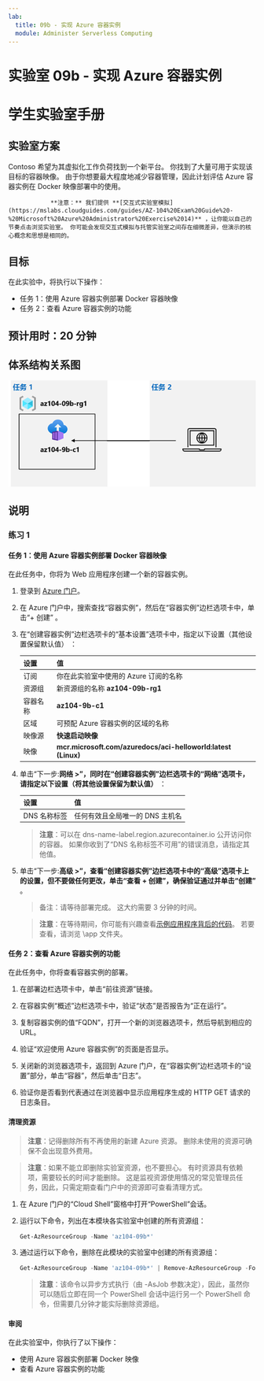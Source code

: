 ```yaml
---
lab:
  title: 09b - 实现 Azure 容器实例
  module: Administer Serverless Computing
---
```


# <a name="lab-09b---implement-azure-container-instances"></a>实验室 09b - 实现 Azure 容器实例
# <a name="student-lab-manual"></a>学生实验室手册

## <a name="lab-scenario"></a>实验室方案

Contoso 希望为其虚拟化工作负荷找到一个新平台。 你找到了大量可用于实现该目标的容器映像。 由于你想要最大程度地减少容器管理，因此计划评估 Azure 容器实例在 Docker 映像部署中的使用。

                **注意：** 我们提供 **[交互式实验室模拟](https://mslabs.cloudguides.com/guides/AZ-104%20Exam%20Guide%20-%20Microsoft%20Azure%20Administrator%20Exercise%2014)** ，让你能以自己的节奏点击浏览实验室。 你可能会发现交互式模拟与托管实验室之间存在细微差异，但演示的核心概念和思想是相同的。 

## <a name="objectives"></a>目标

在此实验中，将执行以下操作：

- 任务 1：使用 Azure 容器实例部署 Docker 容器映像
- 任务 2：查看 Azure 容器实例的功能

## <a name="estimated-timing-20-minutes"></a>预计用时：20 分钟

## <a name="architecture-diagram"></a>体系结构关系图

![image](../media/lab09b.png)

## <a name="instructions"></a>说明

### <a name="exercise-1"></a>练习 1

#### <a name="task-1-deploy-a-docker-image-by-using-the-azure-container-instance"></a>任务 1：使用 Azure 容器实例部署 Docker 容器映像

在此任务中，你将为 Web 应用程序创建一个新的容器实例。

1. 登录到 [Azure 门户](https://portal.azure.com)。

1. 在 Azure 门户中，搜索查找“容器实例”，然后在“容器实例”边栏选项卡中，单击“+ 创建”  。

1. 在“创建容器实例”边栏选项卡的“基本设置”选项卡中，指定以下设置（其他设置保留默认值） ：

    | 设置 | 值 |
    | ---- | ---- |
    | 订阅 | 你在此实验室中使用的 Azure 订阅的名称 |
    | 资源组 | 新资源组的名称 **az104-09b-rg1** |
    | 容器名称 | **az104-9b-c1** |
    | 区域 | 可预配 Azure 容器实例的区域的名称 |
    | 映像源 | **快速启动映像** |
    | 映像 | **mcr.microsoft.com/azuredocs/aci-helloworld:latest (Linux)** |

1. 单击“下一步:**网络 >”，同时在“创建容器实例”边栏选项卡的“网络”选项卡，请指定以下设置（将其他设置保留为默认值）**  ：

    | 设置 | 值 |
    | --- | --- |
    | DNS 名称标签 | 任何有效且全局唯一的 DNS 主机名 |

    >**注意**：可以在 dns-name-label.region.azurecontainer.io 公开访问你的容器。 如果你收到了“DNS 名称标签不可用”的错误消息，请指定其他值。

1. 单击“下一步:**高级 >”，查看“创建容器实例”边栏选项卡中的“高级”选项卡上的设置，但不要做任何更改，单击“查看 + 创建”，确保验证通过并单击“创建”**    。

    >备注：请等待部署完成。 这大约需要 3 分钟的时间。

    >**注意**：在等待期间，你可能有兴趣查看[示例应用程序背后的代码](https://github.com/Azure-Samples/aci-helloworld)。 若要查看，请浏览 \\app 文件夹。

#### <a name="task-2-review-the-functionality-of-the-azure-container-instance"></a>任务 2：查看 Azure 容器实例的功能

在此任务中，你将查看容器实例的部署。

1. 在部署边栏选项卡中，单击“前往资源”链接。

1. 在容器实例“概述”边栏选项卡中，验证“状态”是否报告为“正在运行”。

1. 复制容器实例的值“FQDN”，打开一个新的浏览器选项卡，然后导航到相应的 URL。

1. 验证“欢迎使用 Azure 容器实例”的页面是否显示。

1. 关闭新的浏览器选项卡，返回到 Azure 门户，在“容器实例”边栏选项卡的“设置”部分，单击“容器”，然后单击“日志”。

1. 验证你是否看到代表通过在浏览器中显示应用程序生成的 HTTP GET 请求的日志条目。

#### <a name="clean-up-resources"></a>清理资源

>**注意**：记得删除所有不再使用的新建 Azure 资源。 删除未使用的资源可确保不会出现意外费用。

>**注意**：如果不能立即删除实验室资源，也不要担心。 有时资源具有依赖项，需要较长的时间才能删除。 这是监视资源使用情况的常见管理员任务，因此，只需定期查看门户中的资源即可查看清理方式。 

1. 在 Azure 门户的“Cloud Shell”窗格中打开“PowerShell”会话。

1. 运行以下命令，列出在本模块各实验室中创建的所有资源组：

   ```powershell
   Get-AzResourceGroup -Name 'az104-09b*'
   ```

1. 通过运行以下命令，删除在此模块的实验室中创建的所有资源组：

   ```powershell
   Get-AzResourceGroup -Name 'az104-09b*' | Remove-AzResourceGroup -Force -AsJob
   ```

    >**注意**：该命令以异步方式执行（由 -AsJob 参数决定），因此，虽然你可以随后立即在同一个 PowerShell 会话中运行另一个 PowerShell 命令，但需要几分钟才能实际删除资源组。

#### <a name="review"></a>审阅

在此实验室中，你执行了以下操作：

- 使用 Azure 容器实例部署 Docker 映像
- 查看 Azure 容器实例的功能
